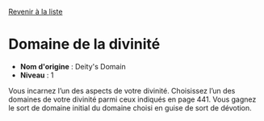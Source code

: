 [Revenir à la liste](list.md)

# Domaine de la divinité

 * **Nom d'origine** : Deity's Domain
 * **Niveau** : 1


<p>Vous incarnez l’un des aspects de votre divinité. Choisissez l’un des domaines de votre divinité parmi ceux indiqués en page 441. Vous gagnez le sort de domaine initial du domaine choisi en guise de sort de dévotion.</p>